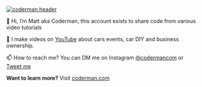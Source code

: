 [![coderman header](https://coderman.com/channel-banner-2022-web.png)](https://coderman.com/)

👋 Hi, I’m Matt aka Coderman, this account exists to share code from various video tutorials

🍿 I make videos on <a href="https://youtube.com/coderman">YouTube</a> about cars events, car DIY and business ownership.

📫 How to reach me? You can DM me on Instagram [@codermancom](https://instagram.com/codermancom) or [Tweet me](https://twitter.com/mkeefe)

**Want to learn more?** Visit [coderman.com](https://coderman.com)

<!---
mkeefe/mkeefe is a ✨ special ✨ repository because its `README.md` (this file) appears on your GitHub profile.
You can click the Preview link to take a look at your changes.
--->
